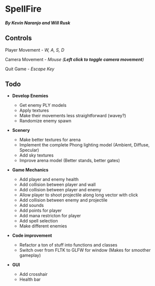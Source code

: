 # SpellFire 
##### By Kevin Naranjo and Will Rusk


## Controls
Player Movement - *W, A, S, D*

Camera Movement - *Mouse (__Left click to toggle camera movement__)*

Quit Game - *Escape Key*


## Todo
- **Develop Enemies**
	- Get enemy PLY models
	- Apply textures
	- Make their movements less straightforward (wavey?)
	- Randomize enemy spawn


- **Scenery**
	- Make better textures for arena
	- Implement the complete Phong lighting model (Ambient, Diffuse, Specular)
	- Add sky textures
	- Improve arena model (Better stands, better gates)


- **Game Mechanics**
	- Add player and enemy health
	- Add collision between player and wall
	- Add collision between player and enemy
	- Allow player to shoot projectile along long vector with click
	- Add collision between enemy and projectile
	- Add sounds
	- Add points for player
	- Add mana restricton for player
	- Add spell selection 
	- Make different enemies


- **Code improvement**
	- Refactor a ton of stuff into functions and classes
	- Switch over from FLTK to GLFW for window (Makes for smoother gameplay)

- **GUI**
	- Add crosshair
	- Health bar